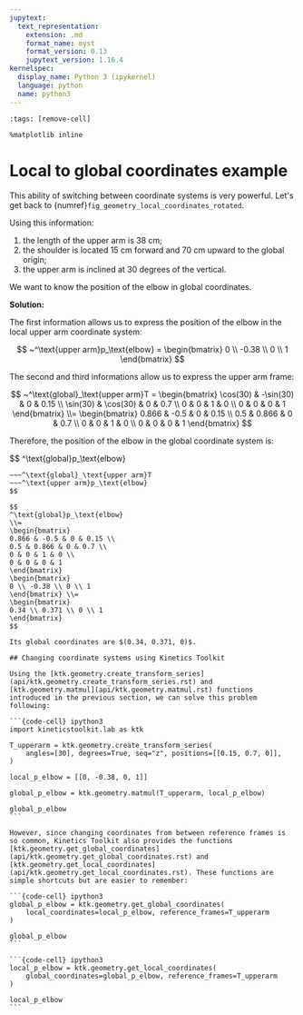```yaml
---
jupytext:
  text_representation:
    extension: .md
    format_name: myst
    format_version: 0.13
    jupytext_version: 1.16.4
kernelspec:
  display_name: Python 3 (ipykernel)
  language: python
  name: python3
---
```


```{code-cell} ipython3
:tags: [remove-cell]

%matplotlib inline
```

# Local to global coordinates example

This ability of switching between coordinate systems is very powerful. Let's get back to {numref}`fig_geometry_local_coordinates_rotated`.

Using this information:
1. the length of the upper arm is 38 cm;
2. the shoulder is located 15 cm forward and 70 cm upward to the global origin;
3. the upper arm is inclined at 30 degrees of the vertical.

We want to know the position of the elbow in global coordinates.

**Solution:**

The first information allows us to express the position of the elbow in the local upper arm coordinate system:

$$
~^\text{upper arm}p_\text{elbow} = \begin{bmatrix}
0 \\ -0.38 \\ 0 \\ 1
\end{bmatrix}
$$

The second and third informations allow us to express the upper arm frame:

$$
~^\text{global}_\text{upper arm}T = \begin{bmatrix}
\cos(30) & -\sin(30) & 0 & 0.15 \\
\sin(30) & \cos(30) & 0 & 0.7 \\
0 & 0 & 1 & 0 \\
0 & 0 & 0 & 1
\end{bmatrix} \\=
\begin{bmatrix}
0.866 & -0.5 & 0 & 0.15 \\
0.5 & 0.866 & 0 & 0.7 \\
0 & 0 & 1 & 0 \\
0 & 0 & 0 & 1
\end{bmatrix}
$$

Therefore, the position of the elbow in the global coordinate system is:

$$
^\text{global}p_\text{elbow}
~~~=
~~~^\text{global}_\text{upper arm}T
~~~^\text{upper arm}p_\text{elbow}
$$

$$
^\text{global}p_\text{elbow}
\\=
\begin{bmatrix}
0.866 & -0.5 & 0 & 0.15 \\
0.5 & 0.866 & 0 & 0.7 \\
0 & 0 & 1 & 0 \\
0 & 0 & 0 & 1
\end{bmatrix}
\begin{bmatrix}
0 \\ -0.38 \\ 0 \\ 1
\end{bmatrix} \\=
\begin{bmatrix}
0.34 \\ 0.371 \\ 0 \\ 1
\end{bmatrix}
$$

Its global coordinates are $(0.34, 0.371, 0)$.

## Changing coordinate systems using Kinetics Toolkit

Using the [ktk.geometry.create_transform_series](api/ktk.geometry.create_transform_series.rst) and [ktk.geometry.matmul](api/ktk.geometry.matmul.rst) functions introduced in the previous section, we can solve this problem following:

```{code-cell} ipython3
import kineticstoolkit.lab as ktk

T_upperarm = ktk.geometry.create_transform_series(
    angles=[30], degrees=True, seq="z", positions=[[0.15, 0.7, 0]], 
)

local_p_elbow = [[0, -0.38, 0, 1]]

global_p_elbow = ktk.geometry.matmul(T_upperarm, local_p_elbow)

global_p_elbow
```

However, since changing coordinates from between reference frames is so common, Kinetics Toolkit also provides the functions [ktk.geometry.get_global_coordinates](api/ktk.geometry.get_global_coordinates.rst) and [ktk.geometry.get_local_coordinates](api/ktk.geometry.get_local_coordinates.rst). These functions are simple shortcuts but are easier to remember:

```{code-cell} ipython3
global_p_elbow = ktk.geometry.get_global_coordinates(
    local_coordinates=local_p_elbow, reference_frames=T_upperarm
)

global_p_elbow
```

```{code-cell} ipython3
local_p_elbow = ktk.geometry.get_local_coordinates(
    global_coordinates=global_p_elbow, reference_frames=T_upperarm
)

local_p_elbow
```
